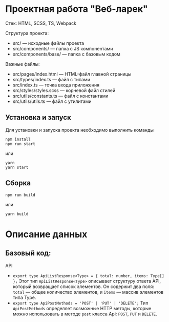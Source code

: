 # Проектная работа "Веб-ларек"

Стек: HTML, SCSS, TS, Webpack

Структура проекта:
- src/ — исходные файлы проекта
- src/components/ — папка с JS компонентами
- src/components/base/ — папка с базовым кодом

Важные файлы:
- src/pages/index.html — HTML-файл главной страницы
- src/types/index.ts — файл с типами
- src/index.ts — точка входа приложения
- src/styles/styles.scss — корневой файл стилей
- src/utils/constants.ts — файл с константами
- src/utils/utils.ts — файл с утилитами

## Установка и запуск
Для установки и запуска проекта необходимо выполнить команды

```
npm install
npm run start
```

или

```
yarn
yarn start
```
## Сборка

```
npm run build
```

или

```
yarn build
```
# Описание данных

## Базовый код:
 API
- `export type ApiListResponse<Type> = {
    total: number,
    items: Type[]
};`
Этот тип `ApiListResponse<Type>` описывает структуру ответа API, который возвращает список элементов. Он содержит два поля: `total` — общее количество элементов, и `items` — массив элементов типа Type.
- `export type ApiPostMethods = 'POST' | 'PUT' | 'DELETE';`
Тип `ApiPostMethods` определяет возможные HTTP методы, которые можно использовать в методе `post` класса Api: `POST`, `PUT` и `DELETE`.